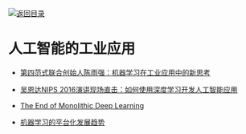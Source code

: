[![返回目录](https://parg.co/UGo)](https://github.com/wxyyxc1992/Awesome-Links) 
 
 
# 人工智能的工业应用

- [第四范式联合创始人陈雨强：机器学习在工业应用中的新思考](http://mp.weixin.qq.com/s?__biz=MzA3MzI4MjgzMw==&mid=2650721682&idx=1&sn=6bdbf5739bb312449cb60cb6679f98d2&chksm=871b09ecb06c80fa59dba741fb79e44021d5ae16f67488c38b3fb477235a203931da86c829bc&mpshare=1&scene=23&srcid=1222rwLnKVM0ecyUZ7qVKyzy#rd)

- [吴恩达NIPS 2016演讲现场直击：如何使用深度学习开发人工智能应用](https://zhuanlan.zhihu.com/p/24204588)

- [The End of Monolithic Deep Learning](https://medium.com/intuitionmachine/the-end-of-monolithic-deep-learning-86937c86bc1f#.e544h2bin)

- [机器学习的平台化发展趋势](https://zhuanlan.zhihu.com/p/24512393)